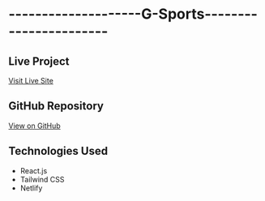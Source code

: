 #  --------------------G-Sports-----------------------

  ##  Live Project
   [Visit Live Site](https://g-sports-jonayet.netlify.app/)

  ##  GitHub Repository
   [View on GitHub](https://github.com/jonayethossen/g-sports)

  ##  Technologies Used
  - React.js
  - Tailwind CSS
  - Netlify

